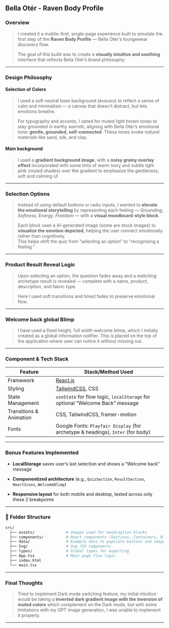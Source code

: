 ## Bella Otér - Raven Body Profile

### Overview

> I created it a mobile-first, single-page experience built to simulate the first step of the **Raven Body Profile** — Bella Otér's loungewear discovery flow.
>
> The goal of this build was to create a **visually intuitive and soothing** interface that reflects Bella Otér’s brand philosophy.

---

### Design Philosophy

#### Selection of Colors

> I used a soft neutral base background (`#ededed`) to reflect a sense of calm and minimalism — a canvas that doesn’t distract, but lets emotions breathe.
>
> For typography and accents, I opted for muted light brown tones to stay grounded in earthy warmth, aligning with Bella Otér’s emotional tone: **gentle, grounded, self-connected**. These tones evoke _natural materials_ like sand, silk, and clay.

#### Main background

> I used a **gradient background image**, with a **noisy grainy overlay effect** incorporated with some tints of warm ivory and subtle light pink (muted shades) over the gradient to emphasize the gentleness, soft and calming UI

---

### Selection Options

> Instead of using default buttons or radio inputs, I wanted to **elevate the emotional storytelling** by representing each feeling — _Grounding, Softness, Energy, Freedom_ — with a **visual moodboard-style block**.
>
> Each block uses a AI-generated image (some are stock images) to **visualize the emotion depicted**, helping the user connect emotionally rather than cognitively.  
> This helps shift the quiz from “selecting an option” to “recognizing a feeling.”

---

### Product Result Reveal Logic

> Upon selecting an option, the question fades away and a _matching archetype_ result is revealed — complete with a name, product, description, and fabric type.
>
> Here I used soft transitions and timed fades to preserve emotional flow.

---

### Welcome back global Blimp

> I have used a fixed height, full width welcome blimp, which I initially created as a global information notifier. This is placed on the top of the application where user can notice it without missing out.

---

### Component & Tech Stack

| Feature                 | Stack/Method Used                                                               |
| ----------------------- | ------------------------------------------------------------------------------- |
| Framework               | [React.js](https://reactjs.org/)                                                |
| Styling                 | [TailwindCSS](https://tailwindcss.com/), CSS                                    |
| State Management        | `useState` for flow logic, `localStorage` for optional “Welcome Back” message   |
| Transitions & Animation | CSS, TailwindCSS, framer-motion                                                 |
| Fonts                   | Google Fonts: `Playfair Display` (for archetype & headings), `Inter` (for body) |

---

### Bonus Features Implemented

- **LocalStorage** saves user’s last selection and shows a “Welcome back” message

- **Componentized architecture** (e.g., `QuizSection`, `ResultSection`, `HeartIcons`, `WelcomeBlimp`)

- **Responsive layout** for both mobile and desktop, tested across only these 2 breakpoints

---

### 📂 Folder Structure

```bash
src/
  ├── assets/              # Images used for mood/option blocks
  ├── components/          # React components (Sections, Containers, Blimp etc.)
  ├── data/                # Example data to populate buttons and images.
  ├── Svg/                 # Svg JSX components
  ├── types/               # Global types for exporting
  ├── App.tsx              # Main page flow logic
  ├── index.html
  └── main.tsx

```

---

### Final Thoughts

> Tried to implement Dark mode switching feature, my initial intuition would be taking a **inverted dark gradient image with the inversion of muted colors** which complement on the Dark mode, but with some limitations with my GPT image generation, I was unable to implement it properly.

---

